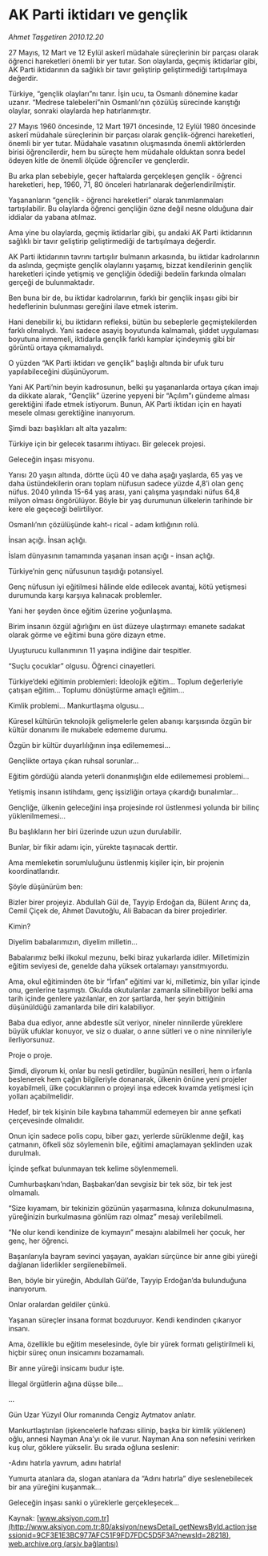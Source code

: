 # AK Parti iktidarı ve gençlik

*Ahmet Taşgetiren 2010.12.20*

<font class="agenda2NewsSpot">
 27 Mayıs, 12 Mart ve 12 Eylül askerî müdahale süreçlerinin bir parçası olarak öğrenci hareketleri önemli bir yer tutar. Son olaylarda, geçmiş iktidarlar gibi, AK Parti iktidarının da sağlıklı bir tavır geliştirip geliştirmediği tartışılmaya değerdir.
</font>
<font class="newsDetail">
 <p>
  <p class="MsoNormal">
   Türkiye, “gençlik olayları”nı tanır. İşin ucu, ta Osmanlı dönemine kadar uzanır. “Medrese talebeleri”nin Osmanlı’nın çözülüş sürecinde karıştığı olaylar, sonraki olaylarda hep hatırlanmıştır.
  </p>
  <p class="MsoNormal">
   27 Mayıs 1960 öncesinde, 12 Mart 1971 öncesinde, 12 Eylül 1980 öncesinde askerî müdahale süreçlerinin bir parçası olarak gençlik-öğrenci hareketleri, önemli bir yer tutar. Müdahale vasatının oluşmasında önemli aktörlerden birisi öğrencilerdir, hem bu süreçte hem müdahale olduktan sonra bedel ödeyen kitle de önemli ölçüde öğrenciler ve gençlerdir.
  </p>
  <p class="MsoNormal">
   Bu arka plan sebebiyle, geçer haftalarda gerçekleşen gençlik - öğrenci hareketleri, hep, 1960, 71, 80 önceleri hatırlanarak değerlendirilmiştir.
  </p>
  <p class="MsoNormal">
   Yaşananların “gençlik - öğrenci hareketleri” olarak tanımlanmaları tartışılabilir. Bu olaylarda öğrenci gençliğin özne değil nesne olduğuna dair iddialar da yabana atılmaz.
  </p>
  <p class="MsoNormal">
   Ama yine bu olaylarda, geçmiş iktidarlar gibi, şu andaki AK Parti iktidarının sağlıklı bir tavır geliştirip geliştirmediği de tartışılmaya değerdir.
  </p>
  <p class="MsoNormal">
   AK Parti iktidarının tavrını tartışılır bulmanın arkasında, bu iktidar kadrolarının da aslında, geçmişte gençlik olaylarını yaşamış, bizzat kendilerinin gençlik hareketleri içinde yetişmiş ve gençliğin ödediği bedelin farkında olmaları gerçeği de bulunmaktadır.
  </p>
  <p class="MsoNormal">
   Ben buna bir de, bu iktidar kadrolarının, farklı bir gençlik inşası gibi bir hedeflerinin bulunması gereğini ilave etmek isterim.
  </p>
  <p class="MsoNormal">
   Hani denebilir ki, bu iktidarın refleksi, bütün bu sebeplerle geçmiştekilerden farklı olmalıydı. Yani sadece asayiş boyutunda kalmamalı, şiddet uygulaması boyutuna inmemeli, iktidarla gençlik farklı kamplar içindeymiş gibi bir görüntü ortaya çıkmamalıydı.
  </p>
  <p class="MsoNormal">
   O yüzden “AK Parti iktidarı ve gençlik” başlığı altında bir ufuk turu yapılabileceğini düşünüyorum.
  </p>
  <p class="MsoNormal">
   Yani AK Parti’nin beyin kadrosunun, belki şu yaşananlarda ortaya çıkan imajı da dikkate alarak, “Gençlik” üzerine yepyeni bir “Açılım”ı gündeme alması gerektiğini ifade etmek istiyorum.
   <span>
   </span>
   Bunun, AK Parti iktidarı için en hayati mesele olması gerektiğine inanıyorum.
  </p>
  <p class="MsoNormal">
   Şimdi bazı başlıkları alt alta yazalım:
  </p>
  <p class="MsoNormal">
   <span>
   </span>
   Türkiye için bir gelecek tasarımı ihtiyacı. Bir gelecek projesi.
  </p>
  <p class="MsoNormal">
   <span>
   </span>
   Geleceğin inşası misyonu.
  </p>
  <p class="MsoNormal">
   <span>
   </span>
   Yarısı 20 yaşın altında, dörtte üçü 40 ve daha aşağı yaşlarda, 65 yaş ve daha üstündekilerin oranı toplam nüfusun sadece yüzde 4,8’i olan genç nüfus. 2040 yılında 15-64 yaş arası, yani çalışma yaşındaki nüfus 64,8 milyon olması öngörülüyor. Böyle bir yaş durumunun ülkelerin tarihinde bir kere ele geçeceği belirtiliyor.
  </p>
  <p class="MsoNormal">
   <span>
   </span>
   Osmanlı’nın çözülüşünde kaht-ı rical - adam kıtlığının rolü.
  </p>
  <p class="MsoNormal">
   <span>
   </span>
   İnsan açığı. İnsan açlığı.
  </p>
  <p class="MsoNormal">
   <span>
   </span>
   İslam dünyasının tamamında yaşanan insan açığı - insan açlığı.
  </p>
  <p class="MsoNormal">
   <span>
   </span>
   Türkiye’nin genç nüfusunun taşıdığı potansiyel.
  </p>
  <p class="MsoNormal">
   <span>
   </span>
   Genç nüfusun iyi eğitilmesi hâlinde elde edilecek avantaj, kötü yetişmesi durumunda karşı karşıya kalınacak problemler.
  </p>
  <p class="MsoNormal">
   <span>
   </span>
   Yani her şeyden önce eğitim üzerine yoğunlaşma.
  </p>
  <p class="MsoNormal">
   <span>
   </span>
   Birim insanın özgül ağırlığını en üst düzeye ulaştırmayı emanete sadakat olarak görme ve eğitimi buna göre dizayn etme.
  </p>
  <p class="MsoNormal">
   <span>
   </span>
   Uyuşturucu kullanımının 11 yaşına indiğine dair tespitler.
  </p>
  <p class="MsoNormal">
   <span>
   </span>
   “Suçlu çocuklar” olgusu. Öğrenci cinayetleri.
  </p>
  <p class="MsoNormal">
   <span>
   </span>
   Türkiye’deki eğitimin problemleri: İdeolojik eğitim... Toplum değerleriyle çatışan eğitim... Toplumu dönüştürme amaçlı eğitim...
  </p>
  <p class="MsoNormal">
   <span>
   </span>
   Kimlik problemi...
   <span>
   </span>
   Mankurtlaşma olgusu...
  </p>
  <p class="MsoNormal">
   <span>
   </span>
   Küresel kültürün teknolojik gelişmelerle gelen abanışı karşısında özgün bir kültür donanımı ile mukabele edememe durumu.
  </p>
  <p class="MsoNormal">
   <span>
   </span>
   Özgün bir kültür duyarlılığının inşa edilememesi...
  </p>
  <p class="MsoNormal">
   <span>
   </span>
   Gençlikte ortaya çıkan ruhsal sorunlar...
  </p>
  <p class="MsoNormal">
   <span>
   </span>
   Eğitim gördüğü alanda yeterli donanmışlığın elde edilememesi problemi...
  </p>
  <p class="MsoNormal">
   <span>
   </span>
   Yetişmiş insanın istihdamı, genç işsizliğin ortaya çıkardığı bunalımlar...
  </p>
  <p class="MsoNormal">
   <span>
   </span>
   Gençliğe, ülkenin geleceğini inşa projesinde rol üstlenmesi yolunda bir bilinç yüklenilmemesi...
   <span>
   </span>
  </p>
  <p class="MsoNormal">
   Bu başlıkların her biri üzerinde uzun uzun durulabilir.
  </p>
  <p class="MsoNormal">
   Bunlar, bir fikir adamı için, yürekte taşınacak derttir.
  </p>
  <p class="MsoNormal">
   Ama memleketin sorumluluğunu üstlenmiş kişiler için, bir projenin koordinatlarıdır.
  </p>
  <p class="MsoNormal">
   Şöyle düşünürüm ben:
  </p>
  <p class="MsoNormal">
   Bizler birer projeyiz. Abdullah Gül de, Tayyip Erdoğan da, Bülent Arınç da, Cemil Çiçek de, Ahmet Davutoğlu, Ali Babacan da birer projedirler.
  </p>
  <p class="MsoNormal">
   Kimin?
  </p>
  <p class="MsoNormal">
   Diyelim babalarımızın, diyelim milletin...
  </p>
  <p class="MsoNormal">
   Babalarımız belki ilkokul mezunu, belki biraz yukarlarda idiler. Milletimizin eğitim seviyesi de, genelde daha yüksek ortalamayı yansıtmıyordu.
  </p>
  <p class="MsoNormal">
   Ama, okul eğitiminden öte bir “İrfan” eğitimi var ki, milletimiz, bin yıllar içinde onu, genlerine taşımıştı. Okulda okutulanlar zamanla silinebiliyor belki ama tarih içinde genlere yazılanlar, en zor şartlarda, her şeyin bittiğinin düşünüldüğü zamanlarda bile diri kalabiliyor.
  </p>
  <p class="MsoNormal">
   Baba dua ediyor, anne abdestle süt veriyor, nineler ninnilerde yüreklere büyük ufuklar konuyor, ve siz o dualar, o anne sütleri ve o nine ninnileriyle ilerliyorsunuz.
  </p>
  <p class="MsoNormal">
   Proje o proje.
  </p>
  <p class="MsoNormal">
   Şimdi, diyorum ki, onlar bu nesli getirdiler, bugünün nesilleri, hem o irfanla beslenerek hem çağın bilgileriyle donanarak, ülkenin önüne yeni projeler koyabilmeli, ülke çocuklarının o projeyi inşa edecek kıvamda yetişmesi için yolları açabilmelidir.
  </p>
  <p class="MsoNormal">
   Hedef, bir tek kişinin bile kaybına tahammül edemeyen bir anne şefkati çerçevesinde olmalıdır.
  </p>
  <p class="MsoNormal">
   Onun için sadece polis copu, biber gazı, yerlerde sürüklenme değil, kaş çatmanın, öfkeli söz söylemenin bile, eğitimi amaçlamayan şeklinden uzak durulmalı.
  </p>
  <p class="MsoNormal">
   İçinde şefkat bulunmayan tek kelime söylenmemeli.
   <span>
   </span>
  </p>
  <p class="MsoNormal">
   Cumhurbaşkanı’ndan, Başbakan’dan sevgisiz bir tek söz, bir tek jest olmamalı.
  </p>
  <p class="MsoNormal">
   “Size kıyamam, bir tekinizin gözünün yaşarmasına, kılınıza dokunulmasına, yüreğinizin burkulmasına gönlüm razı olmaz” mesajı verilebilmeli.
  </p>
  <p class="MsoNormal">
   “Ne olur kendi kendinize de kıymayın” mesajını alabilmeli her çocuk, her genç, her öğrenci.
  </p>
  <p class="MsoNormal">
   Başarılarıyla bayram sevinci yaşayan, ayakları sürçünce bir anne gibi yüreği dağlanan liderlikler sergilenebilmeli.
  </p>
  <p class="MsoNormal">
   Ben, böyle bir yüreğin, Abdullah Gül’de, Tayyip Erdoğan’da bulunduğuna inanıyorum.
  </p>
  <p class="MsoNormal">
   Onlar oralardan geldiler çünkü.
   <span>
   </span>
  </p>
  <p class="MsoNormal">
   Yaşanan süreçler insana format bozduruyor. Kendi kendinden çıkarıyor insanı.
  </p>
  <p class="MsoNormal">
   Ama, özellikle bu eğitim meselesinde, öyle bir yürek formatı geliştirilmeli ki, hiçbir süreç onun insicamını bozamamalı.
  </p>
  <p class="MsoNormal">
   Bir anne yüreği insicamı budur işte.
  </p>
  <p class="MsoNormal">
   İllegal örgütlerin ağına düşse bile...
  </p>
  <p class="MsoNormal">
   ...
  </p>
  <p class="MsoNormal">
   Gün Uzar Yüzyıl Olur romanında Cengiz Aytmatov anlatır.
  </p>
  <p class="MsoNormal">
   Mankurtlaştırılan (işkencelerle hafızası silinip, başka bir kimlik yüklenen) oğlu, annesi Nayman Ana’yı ok ile vurur. Nayman Ana son nefesini verirken kuş olur, göklere yükselir. Bu sırada oğluna seslenir:
  </p>
  <p class="MsoNormal">
   -Adını hatırla yavrum, adını hatırla!
  </p>
  <p class="MsoNormal">
   Yumurta atanlara da, slogan atanlara da “Adını hatırla” diye seslenebilecek bir ana yüreğini kuşanmak...
  </p>
  <p class="MsoNormal">
   Geleceğin inşası sanki o yüreklerle gerçekleşecek...
  </p>
 </p>
</font>

Kaynak: [www.aksiyon.com.tr](http://www.aksiyon.com.tr:80/aksiyon/newsDetail_getNewsById.action;jsessionid=9CF3E1E3BC977AFC51F9FD7FDC5D5F3A?newsId=28218), [web.archive.org (arşiv bağlantısı)](http://web.archive.org/web/20101223065950/http://www.aksiyon.com.tr:80/aksiyon/newsDetail_getNewsById.action;jsessionid=9CF3E1E3BC977AFC51F9FD7FDC5D5F3A?newsId=28218)
